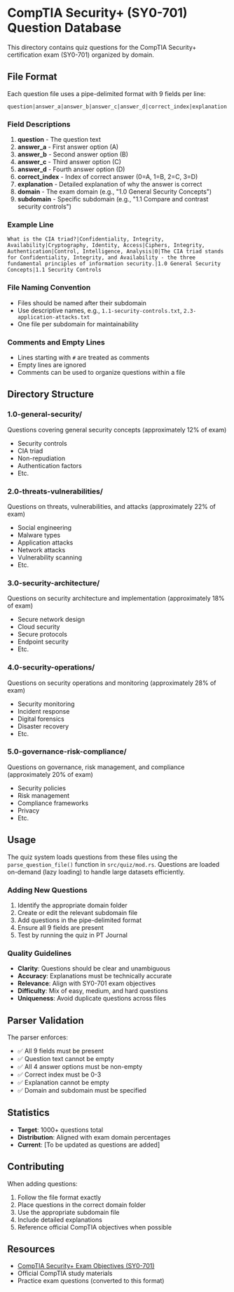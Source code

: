 # CompTIA Security+ (SY0-701) Question Database

This directory contains quiz questions for the CompTIA Security+ certification exam (SY0-701) organized by domain.

## File Format

Each question file uses a pipe-delimited format with 9 fields per line:

```
question|answer_a|answer_b|answer_c|answer_d|correct_index|explanation|domain|subdomain
```

### Field Descriptions

1. **question** - The question text
2. **answer_a** - First answer option (A)
3. **answer_b** - Second answer option (B)
4. **answer_c** - Third answer option (C)
5. **answer_d** - Fourth answer option (D)
6. **correct_index** - Index of correct answer (0=A, 1=B, 2=C, 3=D)
7. **explanation** - Detailed explanation of why the answer is correct
8. **domain** - The exam domain (e.g., "1.0 General Security Concepts")
9. **subdomain** - Specific subdomain (e.g., "1.1 Compare and contrast security controls")

### Example Line

```
What is the CIA triad?|Confidentiality, Integrity, Availability|Cryptography, Identity, Access|Ciphers, Integrity, Authentication|Control, Intelligence, Analysis|0|The CIA triad stands for Confidentiality, Integrity, and Availability - the three fundamental principles of information security.|1.0 General Security Concepts|1.1 Security Controls
```

### File Naming Convention

- Files should be named after their subdomain
- Use descriptive names, e.g., `1.1-security-controls.txt`, `2.3-application-attacks.txt`
- One file per subdomain for maintainability

### Comments and Empty Lines

- Lines starting with `#` are treated as comments
- Empty lines are ignored
- Comments can be used to organize questions within a file

## Directory Structure

### 1.0-general-security/ 
Questions covering general security concepts (approximately 12% of exam)
- Security controls
- CIA triad
- Non-repudiation
- Authentication factors
- Etc.

### 2.0-threats-vulnerabilities/
Questions on threats, vulnerabilities, and attacks (approximately 22% of exam)
- Social engineering
- Malware types
- Application attacks
- Network attacks
- Vulnerability scanning
- Etc.

### 3.0-security-architecture/
Questions on security architecture and implementation (approximately 18% of exam)
- Secure network design
- Cloud security
- Secure protocols
- Endpoint security
- Etc.

### 4.0-security-operations/
Questions on security operations and monitoring (approximately 28% of exam)
- Security monitoring
- Incident response
- Digital forensics
- Disaster recovery
- Etc.

### 5.0-governance-risk-compliance/
Questions on governance, risk management, and compliance (approximately 20% of exam)
- Security policies
- Risk management
- Compliance frameworks
- Privacy
- Etc.

## Usage

The quiz system loads questions from these files using the `parse_question_file()` function in `src/quiz/mod.rs`. Questions are loaded on-demand (lazy loading) to handle large datasets efficiently.

### Adding New Questions

1. Identify the appropriate domain folder
2. Create or edit the relevant subdomain file
3. Add questions in the pipe-delimited format
4. Ensure all 9 fields are present
5. Test by running the quiz in PT Journal

### Quality Guidelines

- **Clarity**: Questions should be clear and unambiguous
- **Accuracy**: Explanations must be technically accurate
- **Relevance**: Align with SY0-701 exam objectives
- **Difficulty**: Mix of easy, medium, and hard questions
- **Uniqueness**: Avoid duplicate questions across files

## Parser Validation

The parser enforces:
- ✅ All 9 fields must be present
- ✅ Question text cannot be empty
- ✅ All 4 answer options must be non-empty
- ✅ Correct index must be 0-3
- ✅ Explanation cannot be empty
- ✅ Domain and subdomain must be specified

## Statistics

- **Target**: 1000+ questions total
- **Distribution**: Aligned with exam domain percentages
- **Current**: [To be updated as questions are added]

## Contributing

When adding questions:
1. Follow the file format exactly
2. Place questions in the correct domain folder
3. Use the appropriate subdomain file
4. Include detailed explanations
5. Reference official CompTIA objectives when possible

## Resources

- [CompTIA Security+ Exam Objectives (SY0-701)](https://www.comptia.org/certifications/security)
- Official CompTIA study materials
- Practice exam questions (converted to this format)
